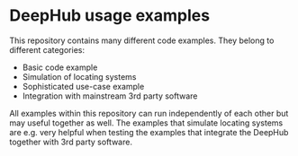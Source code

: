 <h1>DeepHub usage examples</h1>

This repository contains many different code examples. They belong to different categories:
<ul>
<li>Basic code example</li>
<li>Simulation of locating systems</li>
<li>Sophisticated use-case example</li>
<li>Integration with mainstream 3rd party software</li>
</ul>

All examples within this repository can run independently of each other but may useful together as well. The examples that simulate locating systems are e.g. very helpful when testing the examples that integrate the DeepHub together with 3rd party software.

